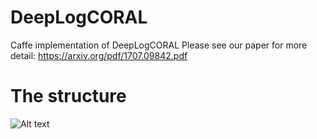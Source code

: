 # DeepLogCORAL
Caffe implementation of DeepLogCORAL
Please see our paper for more detail: https://arxiv.org/pdf/1707.09842.pdf

# The structure
![Alt text](/YifeiAI/DeepLogCORAL/blob/master/structure.png?raw=true "Structure")
